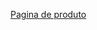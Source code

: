 [Pagina de produto]([https://github.com/luismod-eficaz/shopify-theme-adjusts/blob/main/paginas/Pagina%20de%20produto.md](https://luismod-eficaz.github.io/shopify-theme-adjusts/pages/product-page))
